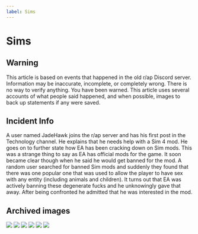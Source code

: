 ```yaml
---
label: Sims
---
```


# Sims

## Warning

This article is based on events that happened in the old r/ap Discord server.  Information may be inaccurate, incomplete, or completely wrong. There is no way to verify anything. You have been warned. This article uses several accounts of what people said happened, and when possible, images to back up statements if any were saved.

## Incident Info

A user named JadeHawk joins the r/ap server and has his first post in the Technology channel.  He explains that he needs help with a Sim 4 mod. He goes on to further state how EA has been cracking down on Sim mods. This was a strange thing to say as EA has official mods for the game. It soon became clear though when he said he would get banned for the mod. A random user searched for banned Sim mods and suddenly they found that there was one popular one that was used to allow the player to have sex with any entity (including animals and children). It turns out that EA was actively banning these degenerate fucks and he unknowingly gave that away. After being confronted he admitted that he was interested in the mod.

## Archived images

![](https://github.com/snackbxx/lore/assets/61562681/41e14164-7e9e-49d8-878d-86af4d78d9f1)
![](https://github.com/snackbxx/lore/assets/61562681/7109f138-fc8b-41dd-9a58-0aa793973c46)
![](https://github.com/snackbxx/lore/assets/61562681/851318e5-3148-4db3-9145-4ec46f9d00a0)
![](https://github.com/snackbxx/lore/assets/61562681/b0a6100c-56e2-4336-816c-ccf02a08465e)
![](https://github.com/snackbxx/lore/assets/61562681/ca54c56c-27f5-4416-843a-3e9d24a9a3cf)
![](https://github.com/snackbxx/lore/assets/61562681/5c094ee2-692c-4644-8efa-f8bae7090545)